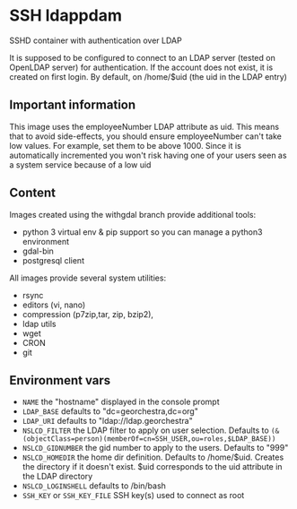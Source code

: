 # SSH ldappdam

SSHD container with authentication over LDAP

It is supposed to be configured to connect to an LDAP server (tested on
OpenLDAP server) for authentication. If the account does not exist, it is
created on first login. By default, on /home/$uid (the uid in the LDAP entry)

## Important information
This image uses the employeeNumber LDAP attribute as uid. This means that to
avoid side-effects, you should ensure employeeNumber can't take low values.
For example, set them to be above 1000. Since it is automatically incremented
you won't risk having one of your users seen as a system service because of a
low uid

## Content
Images created using the withgdal branch provide additional tools:
 * python 3 virtual env & pip support so you can manage a python3 environment
 * gdal-bin
 * postgresql client

All images provide several system utilities:
 * rsync
 * editors (vi, nano)
 * compression (p7zip,tar, zip, bzip2),
 * ldap utils
 * wget
 * CRON
 * git

## Environment vars
 * `NAME` the "hostname" displayed in the console prompt
 * `LDAP_BASE` defaults to "dc=georchestra,dc=org"
 * `LDAP_URI` defaults to "ldap://ldap.georchestra"
 * `NSLCD_FILTER` the LDAP filter to apply on user selection. Defaults to `(&(objectClass=person)(memberOf=cn=SSH_USER,ou=roles,$LDAP_BASE))`
 * `NSLCD_GIDNUMBER` the gid number to apply to the users. Defaults to "999"
 * `NSLCD_HOMEDIR` the home dir definition. Defaults to /home/$uid. Creates the directory if it doesn't exist. $uid corresponds to the uid attribute in the LDAP directory
 * `NSLCD_LOGINSHELL` defaults to /bin/bash
 * `SSH_KEY` or `SSH_KEY_FILE` SSH key(s) used to connect as root
